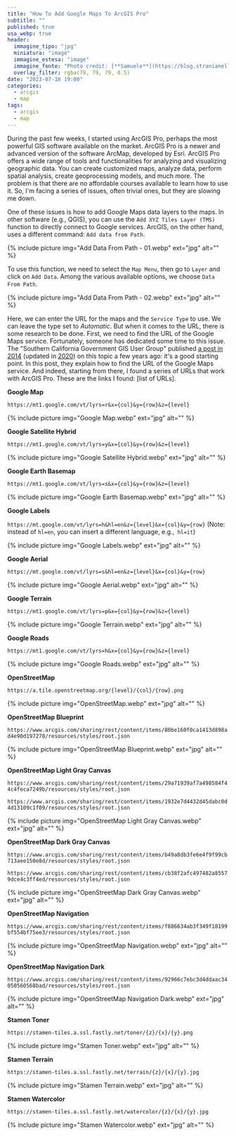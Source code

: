 ```yaml
---
title: "How To Add Google Maps To ArcGIS Pro"
subtitle: ""
published: true
usa_webp: true
header:
  immagine_tipo: "jpg"
  miniatura: "image"
  immagine_estesa: "image"
  immagine_fonte: "Photo credit: [**Samuele**](https://blog.stranianelli.com/)"
  overlay_filter: rgba(79, 79, 79, 0.5)
date: "2023-07-16 19:00"
categories:
  - arcgis
  - map
tags:
  - arcgis
  - map
---
```


During the past few weeks, I started using ArcGIS Pro, perhaps the most powerful GIS software available on the market. ArcGIS Pro is a newer and advanced version of the software ArcMap, developed by Esri. ArcGIS Pro offers a wide range of tools and functionalities for analyzing and visualizing geographic data. You can create customized maps, analyze data, perform spatial analysis, create geoprocessing models, and much more. The problem is that there are no affordable courses available to learn how to use it. So, I'm facing a series of issues, often trivial ones, but they are slowing me down.

One of these issues is how to add Google Maps data layers to the maps. In other software (e.g., QGIS), you can use the `Add XYZ Tiles Layer (TMS)` function to directly connect to Google services. ArcGIS, on the other hand, uses a different command: `Add data from Path`.

{% include picture img="Add Data From Path - 01.webp" ext="jpg" alt="" %}

To use this function, we need to select the `Map Menu`, then go to `Layer` and click on `Add Data`. Among the various available options, we choose `Data From Path`.

{% include picture img="Add Data From Path - 02.webp" ext="jpg" alt="" %}

Here, we can enter the URL for the maps and the `Service Type` to use. We can leave the type set to _Automatic_. But when it comes to the URL, there is some research to be done. First, we need to find the URL of the Google Maps service. Fortunately, someone has dedicated some time to this issue. The "Southern California Government GIS User Group" published [a post in 2014](https://socalgis.org/2014/02/05/my-adventure-with-google-maps-in-arcmap/) (updated in [2020](https://socalgis.org/2020/12/02/add-google-maps-to-arcmap-and-pro/)) on this topic a few years ago: it's a good starting point. In this post, they explain how to find the URL of the Google Maps service. And indeed, starting from there, I found a series of URLs that work with ArcGIS Pro. These are the links I found: [list of URLs].

**Google Map**

`https://mt1.google.com/vt/lyrs=r&x={col}&y={row}&z={level}`

{% include picture img="Google Map.webp" ext="jpg" alt="" %}

**Google Satellite Hybrid**

`https://mt1.google.com/vt/lyrs=y&x={col}&y={row}&z={level}`

{% include picture img="Google Satellite Hybrid.webp" ext="jpg" alt="" %}

**Google Earth Basemap**

`https://mt1.google.com/vt/lyrs=s&x={col}&y={row}&z={level}`

{% include picture img="Google Earth Basemap.webp" ext="jpg" alt="" %}

**Google Labels**

`https://mt.google.com/vt/lyrs=h&hl=en&z={level}&x={col}&y={row}` (Note: instead of `hl=en`, you can insert a different language, e.g.,` hl=it`)

{% include picture img="Google Labels.webp" ext="jpg" alt="" %}

**Google Aerial**

`https://mt.google.com/vt/lyrs=s&hl=en&z={level}&x={col}&y={row}`

{% include picture img="Google Aerial.webp" ext="jpg" alt="" %}

**Google Terrain**

`https://mt1.google.com/vt/lyrs=p&x={col}&y={row}&z={level}`

{% include picture img="Google Terrain.webp" ext="jpg" alt="" %}

**Google Roads**

`https://mt1.google.com/vt/lyrs=h&x={col}&y={row}&z={level}`

{% include picture img="Google Roads.webp" ext="jpg" alt="" %}

**OpenStreetMap**

`https://a.tile.openstreetmap.org/{level}/{col}/{row}.png`

{% include picture img="OpenStreetMap.webp" ext="jpg" alt="" %}

**OpenStreetMap Blueprint**

`https://www.arcgis.com/sharing/rest/content/items/80be160f0ca1413d898ad4e90d197278/resources/styles/root.json`

{% include picture img="OpenStreetMap Blueprint.webp" ext="jpg" alt="" %}

**OpenStreetMap Light Gray Canvas**

`https://www.arcgis.com/sharing/rest/content/items/29a71939af7a498584f44c4feca7249b/resources/styles/root.json`

`https://www.arcgis.com/sharing/rest/content/items/1932e7d4432d45dabc0d4d13109c1f09/resources/styles/root.json`

{% include picture img="OpenStreetMap Light Gray Canvas.webp" ext="jpg" alt="" %}

**OpenStreetMap Dark Gray Canvas**

`https://www.arcgis.com/sharing/rest/content/items/b49a8db3fe6e4f9f99cb713aee150e8d/resources/styles/root.json`

`https://www.arcgis.com/sharing/rest/content/items/cb38f2afc497482a85579dce4c3ff4ed/resources/styles/root.json`

{% include picture img="OpenStreetMap Dark Gray Canvas.webp" ext="jpg" alt="" %}

**OpenStreetMap Navigation**

`https://www.arcgis.com/sharing/rest/content/items/f886634ab3f349f18199bf554bf75ee3/resources/styles/root.json`

{% include picture img="OpenStreetMap Navigation.webp" ext="jpg" alt="" %}

**OpenStreetMap Navigation Dark**

`https://www.arcgis.com/sharing/rest/content/items/92966c7ebc3d4ddaac34050560568bad/resources/styles/root.json`

{% include picture img="OpenStreetMap Navigation Dark.webp" ext="jpg" alt="" %}

**Stamen Toner**

`https://stamen-tiles.a.ssl.fastly.net/toner/{z}/{x}/{y}.png`

{% include picture img="Stamen Toner.webp" ext="jpg" alt="" %}

**Stamen Terrain**

`https://stamen-tiles.a.ssl.fastly.net/terrain/{z}/{x}/{y}.jpg`

{% include picture img="Stamen Terrain.webp" ext="jpg" alt="" %}

**Stamen Watercolor**

`https://stamen-tiles.a.ssl.fastly.net/watercolor/{z}/{x}/{y}.jpg`

{% include picture img="Stamen Watercolor.webp" ext="jpg" alt="" %}

